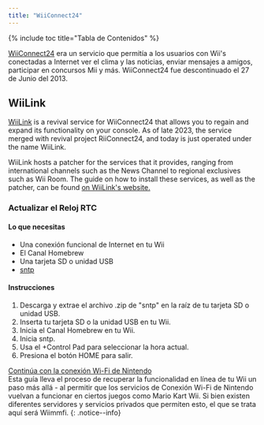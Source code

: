 ```yaml
---
title: "WiiConnect24"
---
```


{% include toc title="Tabla de Contenidos" %}
<!--
This guide provides the means of regaining WiiConnect24 functionality on your console via RiiConnect24.
Although not at all necessary, it is a "nice to have" feature that was originally used for online connectivity in certain applications on the console.
These apps include the Forecast/News Channel, Nintendo Channel, Check Mii Out Channel, some Japan-exclusive channels, and more.
-->

[WiiConnect24](https://wikipedia.org/wiki/WiiConnect24) era un servicio que permitía a los usuarios con Wii's conectadas a Internet ver el clima y las noticias, enviar mensajes a amigos, participar en concursos Mii y más. WiiConnect24 fue descontinuado el 27 de Junio del 2013.

## WiiLink
[WiiLink](https://www.wiilink24.com/) is a revival service for WiiConnect24 that allows you to regain and expand its functionality on your console. As of late 2023, the service merged with revival project RiiConnect24, and today is just operated under the name WiiLink.

WiiLink hosts a patcher for the services that it provides, ranging from international channels such as the News Channel to regional exclusives such as Wii Room. The guide on how to install these services, as well as the patcher, can be found [on WiiLink's website.](https://www.wiilink24.com/guide/)

<!-- move this back to another page? or no -->
### Actualizar el Reloj RTC

#### Lo que necesitas
+ Una conexión funcional de Internet en tu Wii
+ El Canal Homebrew
+ Una tarjeta SD o unidad USB
+ [sntp](https://oscwii.org/library/app/sntp)

#### Instrucciones
1. Descarga y extrae el archivo .zip de "sntp" en la raíz de tu tarjeta SD o unidad USB.
1. Inserta tu tarjeta SD o la unidad USB en tu Wii.
1. Inicia el Canal Homebrew en tu Wii.
1. Inicia sntp.
1. Usa el +Control Pad para seleccionar la hora actual.
1. Presiona el botón HOME para salir.

[Continúa con la conexión Wi-Fi de Nintendo](wiimmfi)<br> Esta guía lleva el proceso de recuperar la funcionalidad en línea de tu Wii un paso más allá - al permitir que los servicios de Conexión Wi-Fi de Nintendo vuelvan a funcionar en ciertos juegos como Mario Kart Wii. Si bien existen diferentes servidores y servicios privados que permiten esto, el que se trata aquí será Wiimmfi.
{: .notice--info}
